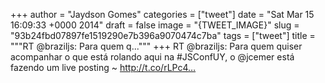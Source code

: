 
+++
author = "Jaydson Gomes"
categories = ["tweet"]
date = "Sat Mar 15 16:09:33 +0000 2014"
draft = false
image = "{TWEET_IMAGE}"
slug = "93b24fbd07897fe1519290e7b396a9070474c7ba"
tags = ["tweet"]
title = """RT @braziljs: Para quem q..."""
+++
RT @braziljs: Para quem quiser acompanhar o que está rolando aqui na #JSConfUY, o @jcemer está fazendo um live posting  ~ http://t.co/rLPc4…
